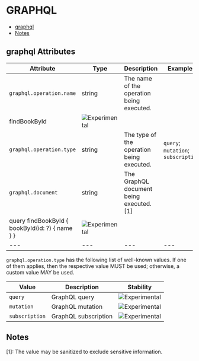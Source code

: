 
<!--- Hugo front matter used to generate the website version of this page:
--->

# GRAPHQL

- [graphql](#graphql)
- [Notes](#notes)

## graphql Attributes

| Attribute  | Type | Description  | Examples  | Stability |
|---|---|---|---|---|
| `graphql.operation.name` | string | The name of the operation being executed.  |
findBookById | ![Experimental](https://img.shields.io/badge/-experimental-blue) |
| `graphql.operation.type` | string | The type of the operation being executed.  |`query`; `mutation`; `subscription` | ![Experimental](https://img.shields.io/badge/-experimental-blue) |
| `graphql.document` | string | The GraphQL document being executed. [1] |
query findBookById { bookById(id: ?) { name } } | ![Experimental](https://img.shields.io/badge/-experimental-blue) |
|---|---|---|---|---|

`graphql.operation.type` has the following list of well-known values. If one of them applies, then the respective value MUST be used; otherwise, a custom value MAY be used.

| Value  | Description | Stability |
|---|---|---|
| `query` | GraphQL query |  ![Experimental](https://img.shields.io/badge/-experimental-blue) |
| `mutation` | GraphQL mutation |  ![Experimental](https://img.shields.io/badge/-experimental-blue) |
| `subscription` | GraphQL subscription |  ![Experimental](https://img.shields.io/badge/-experimental-blue) |

## Notes

[1]: The value may be sanitized to exclude sensitive information.
